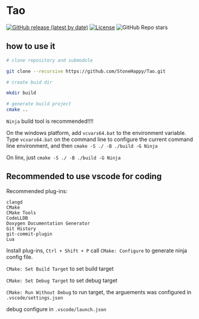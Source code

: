 # Tao
[![GitHub release (latest by date)](https://img.shields.io/github/v/release/StoneHappy/Tao)](https://github.com/StoneHappy/Tao/releases/latest)
[![License](https://img.shields.io/github/license/StoneHappy/Tao.svg)](https://github.com/StoneHappy/Tao/blob/master/LICENSE)
![GitHub Repo stars](https://img.shields.io/github/stars/StoneHappy/Tao)
## how to use it
```bash
# clone repository and submodule

git clone --recursive https://github.com/StoneHappy/Tao.git

# create buid dir

mkdir build

# generate build project
cmake ..
```

``Ninja`` build tool is recommended!!!!

On the windows platform, add ``vcvars64.bat`` to the environment variable. Type ``vcvars64.bat`` on the command line to configure the current command line environment, and then 
``cmake -S ./ -B ./build -G Ninja``

On linx, just ``cmake -S ./ -B ./build -G Ninja``

## Recommended to use vscode for coding
Recommended plug-ins:
```
clangd
CMake
CMake Tools
CodeLLDB
Doxygen Documentation Generator 
Git History
git-commit-plugin 
Lua
```

Install plug-ins, ``Ctrl + Shift + P`` call ``CMake: Configure`` to generate ninja config file.

``CMake: Set Build Target`` to set build target

``CMake: Set Debug Target`` to set debug target

``CMake: Run Without Debug`` to run target, the arguements was configured in ``.vscode/settings.json``

debug configure in ``.vscode/launch.json``